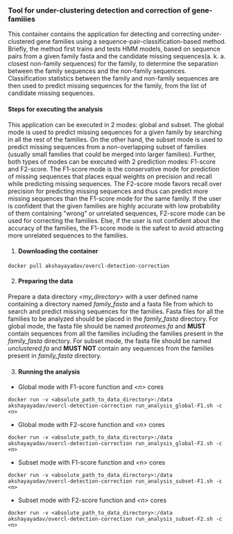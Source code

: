 ### Tool for under-clustering detection and correction of gene-famiiies

This container contains the application for detecting and correcting under-clustered gene families using a sequence-pair-classification-based method. Briefly, the method first trains and tests HMM models, based on sequence pairs from a given family fasta and the candidate missing sequences(a. k. a. closest non-family sequences) for the family, to determine the separation between the family sequences and the non-family sequences. Classification statistics between the family and non-family sequences are then used to predict missing sequences for the family, from the list of candidate missing sequences.

#### Steps for executing the analysis
This application can be executed in 2 modes: global and subset. The global mode is used to predict missing sequences for a given family by searching in all the rest of the families. On the other hand, the subset mode is used to predict missing sequences from a non-overlapping subset of families (usually small families that could be merged into larger families). Further, both types of modes can be executed with 2 prediction modes: F1-score and F2-score. The F1-score mode is the conservative mode for prediction of missing sequences that places equal weights on precision and recall while predicting missing sequences. The F2-score mode favors recall over precision for predicting missing sequences and thus can predict more missing sequences than the F1-score mode for the same family. If the user is confident that the given families are highly accurate with low probability of them containing "wrong" or unrelated sequences, F2-score mode can be used for correcting the families. Else, if the user is not confident about the accuracy of the families, the F1-score mode is the safest to avoid attracting more unrelated sequences to the families.

 1. #### Downloading the container
  ```
  docker pull akshayayadav/overcl-detection-correction
  ```

 2. #### Preparing the data
  Prepare a data directory *<my_directory>* with a user defined name containing a directory named *family_fasta* and a fasta file from which to search and predict missing sequences for the families. Fasta files for all the families to be analyzed should be placed in the *family_fasta* directory. For global mode, the fasta file should be named *proteomes.fa* and **MUST** contain sequences from all the families including the families present in the *family_fasta* directory. For subset mode, the fasta file should be named *unclustered.fa* and **MUST NOT** contain any sequences from the families present in *family_fasta* directory.

 3. #### Running the analysis
  * Global mode with F1-score function and *\<n\>* cores
  ```
  docker run -v <absolute_path_to_data_directory>:/data akshayayadav/overcl-detection-correction run_analysis_global-F1.sh -c <n>
  ```
  
  * Global mode with F2-score function and *\<n\>* cores
  ```
  docker run -v <absolute_path_to_data_directory>:/data akshayayadav/overcl-detection-correction run_analysis_global-F2.sh -c <n>
  ```
  
  * Subset mode with F1-score function and *\<n\>* cores
  ```
  docker run -v <absolute_path_to_data_directory>:/data akshayayadav/overcl-detection-correction run_analysis_subset-F1.sh -c <n>
  ```
  
  * Subset mode with F2-score function and *\<n\>* cores
  ```
  docker run -v <absolute_path_to_data_directory>:/data akshayayadav/overcl-detection-correction run_analysis_subset-F2.sh -c <n>
  ```

